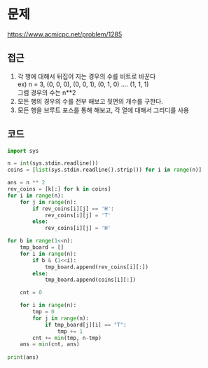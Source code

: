 # 문제
https://www.acmicpc.net/problem/1285

## 접근
1. 각 행에 대해서 뒤집어 지는 경우의 수를 비트로 바꾼다     
    ex) n = 3, (0, 0, 0), (0, 0, 1), (0, 1, 0) …. (1, 1, 1)  
    그럼 경우의 수는 n**2
2. 모든 행의 경우의 수를 전부 해보고 뒷면의 개수를 구한다.
3. 모든 행을 브루트 포스를 통해 해보고, 각 열에 대해서 그리디를 사용

## 코드
``` python
import sys

n = int(sys.stdin.readline())
coins = [list(sys.stdin.readline().strip()) for i in range(n)]

ans = n ** 2
rev_coins = [k[:] for k in coins]
for i in range(n):
    for j in range(n):
        if rev_coins[i][j] == 'H':
            rev_coins[i][j] = 'T'
        else:
            rev_coins[i][j] = 'H'

for b in range(1<<n):
    tmp_board = []
    for i in range(n):
        if b & (1<<i):
            tmp_board.append(rev_coins[i][:])
        else:
            tmp_board.append(coins[i][:])

    cnt = 0

    for i in range(n):
        tmp = 0
        for j in range(n):
            if tmp_board[j][i] == "T":
                tmp += 1
        cnt += min(tmp, n-tmp)
    ans = min(cnt, ans)
    
print(ans)

```
